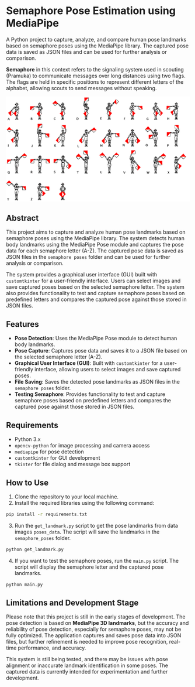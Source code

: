 # Semaphore Pose Estimation using MediaPipe

A Python project to capture, analyze, and compare human pose landmarks based on semaphore poses using the MediaPipe library. The captured pose data is saved as JSON files and can be used for further analysis or comparison.

**Semaphore** in this context refers to the signaling system used in scouting (Pramuka) to communicate messages over long distances using two flags. The flags are held in specific positions to represent different letters of the alphabet, allowing scouts to send messages without speaking.

![semaphore-pict](semaphore.gif)

## Abstract

This project aims to capture and analyze human pose landmarks based on semaphore poses using the MediaPipe library. The system detects human body landmarks using the MediaPipe Pose module and captures the pose data for each semaphore letter (A-Z). The captured pose data is saved as JSON files in the `semaphore poses` folder and can be used for further analysis or comparison.

The system provides a graphical user interface (GUI) built with `customtkinter` for a user-friendly interface. Users can select images and save captured poses based on the selected semaphore letter. The system also provides functionality to test and capture semaphore poses based on predefined letters and compares the captured pose against those stored in JSON files.

## Features

- **Pose Detection**: Uses the MediaPipe Pose module to detect human body landmarks.
- **Pose Capture**: Captures pose data and saves it to a JSON file based on the selected semaphore letter (A-Z).
- **Graphical User Interface (GUI)**: Built with `customtkinter` for a user-friendly interface, allowing users to select images and save captured poses.
- **File Saving**: Saves the detected pose landmarks as JSON files in the `semaphore poses` folder.
- **Testing Semaphore**: Provides functionality to test and capture semaphore poses based on predefined letters and compares the captured pose against those stored in JSON files.

## Requirements

- Python 3.x
- `opencv-python` for image processing and camera access
- `mediapipe` for pose detection
- `customtkinter` for GUI development
- `tkinter` for file dialog and message box support

## How to Use

1. Clone the repository to your local machine.
2. Install the required libraries using the following command:

```bash
pip install -r requirements.txt
```

3. Run the `get_landmark.py` script to get the pose landmarks from data images `poses_data`. The script will save the landmarks in the `semaphore_poses` folder.

```bash
python get_landmark.py
```

4. If you want to test the semaphore poses, run the `main.py` script. The script will display the semaphore letter and the captured pose landmarks.

```bash
python main.py
```


## Limitations and Development Stage

Please note that this project is still in the early stages of development. The pose detection is based on **MediaPipe 3D landmarks**, but the accuracy and reliability of pose detection, especially for semaphore poses, may not be fully optimized. The application captures and saves pose data into JSON files, but further refinement is needed to improve pose recognition, real-time performance, and accuracy.

This system is still being tested, and there may be issues with pose alignment or inaccurate landmark identification in some poses. The captured data is currently intended for experimentation and further development.